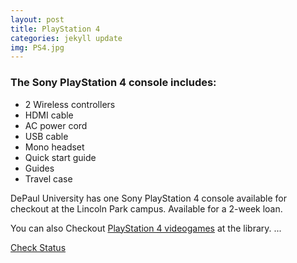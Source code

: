 ```yaml
---
layout: post
title: PlayStation 4
categories: jekyll update
img: PS4.jpg
---
```


### The Sony PlayStation 4 console includes:

* 2 Wireless controllers
* HDMI cable
* AC power cord
* USB cable
* Mono headset
* Quick start guide
* Guides
* Travel case

DePaul University has one Sony PlayStation 4 console  available for checkout at the Lincoln Park campus.
Available for a 2-week loan. 

You can also Checkout [PlayStation 4 videogames](https://vufind.carli.illinois.edu/vf-dpu/Search/Home?lookfor=ps4+games&type=all&start_over=1&submit=Find&search=new) at the library.
...

<a href="https://vufind.carli.illinois.edu/vf-dpu/Record/dpu_1172825" target="_blank" class="btn btn-primary btn-lg">Check Status</a>

